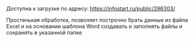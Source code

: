 Доступна к загрузке по адресу: https://infostart.ru/public/296303/

Простенькая обработка, позволяет построчно брать данные из файла Excel и на основании шаблона Word создавать и заполнять файлы и сохранять в указанной папке
